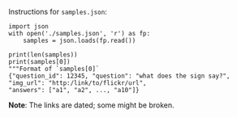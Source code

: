 Instructions for `samples.json`:
```
import json
with open('./samples.json', 'r') as fp:
    samples = json.loads(fp.read())

print(len(samples))
print(samples[0])
"""Format of `samples[0]`
{"question_id": 12345, "question": "what does the sign say?", "img_url": "http:/link/to/flickr/url",
"answers": ["a1", "a2", ..., "a10"]}
```

**Note**: The links are dated; some might be broken.

